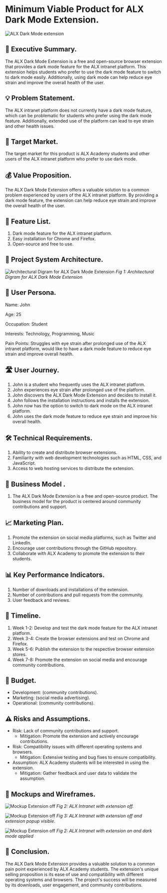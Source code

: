 # Minimum Viable Product for ALX Dark Mode Extension.
![ALX Dark Mode extension](https://user-images.githubusercontent.com/84413505/229133473-c2fd4084-6db3-4e87-b824-4a0d3b64ae3a.jpg)

## 💼 Executive Summary.
The ALX Dark Mode Extension is a free and open-source browser extension that provides a dark mode feature for the ALX intranet platform. This extension helps students who prefer to use the dark mode feature to switch to dark mode easily. Additionally, using dark mode can help reduce eye strain and improve the overall health of the user.

## 💡 Problem Statement.
The ALX intranet platform does not currently have a dark mode feature, which can be problematic for students who prefer using the dark mode feature. Additionally, extended use of the platform can lead to eye strain and other health issues.

## 🎯 Target Market.
The target market for this product is ALX Academy students and other users of the ALX intranet platform who prefer to use dark mode.

## 💰 Value Proposition.
The ALX Dark Mode Extension offers a valuable solution to a common problem experienced by users of the ALX intranet platform. By providing a dark mode feature, the extension can help reduce eye strain and improve the overall health of the user.

## 📝 Feature List.
1. Dark mode feature for the ALX intranet platform.
1. Easy installation for Chrome and Firefox.
1. Open-source and free to use.

## 🏢 Project System Architecture.
![Architectural Digram for ALX Dark Mode Extension](../assets/design-assets/architectural-digram-for-alx-dark-mode-extension.png)
_Fig 1: Architectural Digram for ALX Dark Mode Extension_

## 👤 User Persona.
Name: John

Age: 25

Occupation: Student

Interests: Technology, Programming, Music

Pain Points: Struggles with eye strain after prolonged use of the ALX intranet platform, would like to have a dark mode feature to reduce eye strain and improve overall health.

## 🛣️ User Journey.
1. John is a student who frequently uses the ALX intranet platform.
1. John experiences eye strain after prolonged use of the platform.
1. John discovers the ALX Dark Mode Extension and decides to install it.
1. John follows the installation instructions and installs the extension.
1. John now has the option to switch to dark mode on the ALX intranet platform.
1. John uses the dark mode feature to reduce eye strain and improve his overall health.

## 🛠️ Technical Requirements.
1. Ability to create and distribute browser extensions.
1. Familiarity with web development technologies such as HTML, CSS, and JavaScript.
1. Access to web hosting services to distribute the extension.

## 💼 Business Model .
1. The ALX Dark Mode Extension is a free and open-source product. The business model for the product is centered around community contributions and support.

## 📈 Marketing Plan.
1. Promote the extension on social media platforms, such as Twitter and LinkedIn.
1. Encourage user contributions through the GitHub repository.
1. Collaborate with ALX Academy to promote the extension to their students.

## 📊 Key Performance Indicators.
1. Number of downloads and installations of the extension.
1. Number of contributions and pull requests from the community.
1. User feedback and reviews.

## 📅 Timeline. 
1. Week 1-2: Develop and test the dark mode feature for the ALX intranet platform.
1. Week 3-4: Create the browser extensions and test on Chrome and Firefox.
1. Week 5-6: Publish the extension to the respective browser extension stores.
1. Week 7-8: Promote the extension on social media and encourage community contributions.

## 💸 Budget.
* Development: (community contributions).
* Marketing:  (social media advertising).
* Operational: (community contributions).

## ⚠️ Risks and Assumptions.
* Risk: Lack of community contributions and support.
  * Mitigation: Promote the extension and actively encourage contributions.
* Risk: Compatibility issues with different operating systems and browsers.
  * Mitigation: Extensive testing and bug fixes to ensure compatibility.
* Assumption: ALX Academy students will be interested in using the extension.
  * Mitigation: Gather feedback and user data to validate the assumption.

## 🎨 Mockups and Wireframes.
![Mockup Extension off](../assets/design-assets/mockup-dark-mode-not-applied.png)
_Fig 2: ALX Intranet with extension off._

![Mockup Extension off](../assets/design-assets/mockup-extension-off.png)
_Fig 3: ALX Intranet with extension off and extension popup visible._

![Mockup Extension off](../assets/design-assets/mockup-extension-on-dark-mode-applied.png)
_Fig 2: ALX Intranet with extension on and dark mode applied_

## 🏁 Conclusion.

The ALX Dark Mode Extension provides a valuable solution to a common pain point experienced by ALX Academy students. The extension's unique selling proposition is its ease of use and compatibility with different operating systems and browsers. The project's success will be measured by its downloads, user engagement, and community contributions.
